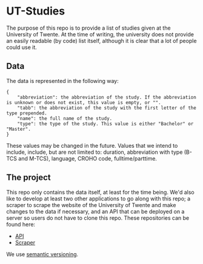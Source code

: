 # UT-Studies
The purpose of this repo is to provide a list of studies given at the University of Twente. At the time of writing, the university does not provide an easily readable (by code) list itself, although it is clear that a lot of people could use it.

## Data
The data is represented in the following way:
```
{
    "abbreviation": the abbreviation of the study. If the abbreviation is unknown or does not exist, this value is empty, or "".
    "tabb": the abbreviation of the study with the first letter of the type prepended.
    "name": the full name of the study.
    "type": the type of the study. This value is either "Bachelor" or "Master".
}
```
These values may be changed in the future. Values that we intend to include, include, but are not limited to: duration, abbreviation with type (B-TCS and M-TCS), language, CROHO code, fulltime/parttime.

## The project
This repo only contains the data itself, at least for the time being. We'd also like to develop at least two other applications to go along with this repo; a scraper to scrape the website of the University of Twente and make changes to the data if necessary, and an API that can be deployed on a server so users do not have to clone this repo. These repositories can be found here:
- [API](https://github.com/Luctia/ut-studies-api)
- [Scraper](https://github.com/Luctia/ut-studies-scraper)

We use [semantic versioning](https://semver.org/).
